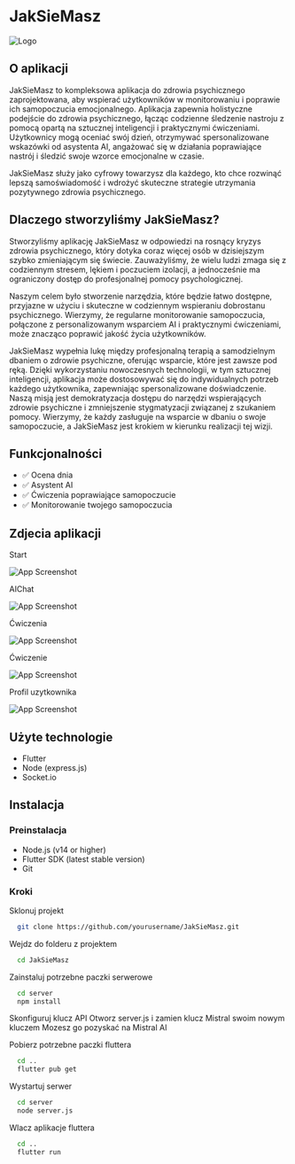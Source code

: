 # JakSieMasz


![Logo](https://github.com/xSmilO/JakSieMasz/blob/main/Logo.png)


## O aplikacji
JakSieMasz to kompleksowa aplikacja do zdrowia psychicznego zaprojektowana, aby wspierać użytkowników w monitorowaniu i poprawie ich samopoczucia emocjonalnego. Aplikacja zapewnia holistyczne podejście do zdrowia psychicznego, łącząc codzienne śledzenie nastroju z pomocą opartą na sztucznej inteligencji i praktycznymi ćwiczeniami. Użytkownicy mogą oceniać swój dzień, otrzymywać spersonalizowane wskazówki od asystenta AI, angażować się w działania poprawiające nastrój i śledzić swoje wzorce emocjonalne w czasie. 

JakSieMasz służy jako cyfrowy towarzysz dla każdego, kto chce rozwinąć lepszą samoświadomość i wdrożyć skuteczne strategie utrzymania pozytywnego zdrowia psychicznego.

## Dlaczego stworzyliśmy JakSieMasz?
Stworzyliśmy aplikację JakSieMasz w odpowiedzi na rosnący kryzys zdrowia psychicznego, który dotyka coraz więcej osób w dzisiejszym szybko zmieniającym się świecie. Zauważyliśmy, że wielu ludzi zmaga się z codziennym stresem, lękiem i poczuciem izolacji, a jednocześnie ma ograniczony dostęp do profesjonalnej pomocy psychologicznej.

Naszym celem było stworzenie narzędzia, które będzie łatwo dostępne, przyjazne w użyciu i skuteczne w codziennym wspieraniu dobrostanu psychicznego. Wierzymy, że regularne monitorowanie samopoczucia, połączone z personalizowanym wsparciem AI i praktycznymi ćwiczeniami, może znacząco poprawić jakość życia użytkowników.

JakSieMasz wypełnia lukę między profesjonalną terapią a samodzielnym dbaniem o zdrowie psychiczne, oferując wsparcie, które jest zawsze pod ręką. Dzięki wykorzystaniu nowoczesnych technologii, w tym sztucznej inteligencji, aplikacja może dostosowywać się do indywidualnych potrzeb każdego użytkownika, zapewniając spersonalizowane doświadczenie.
Naszą misją jest demokratyzacja dostępu do narzędzi wspierających zdrowie psychiczne i zmniejszenie stygmatyzacji związanej z szukaniem pomocy. Wierzymy, że każdy zasługuje na wsparcie w dbaniu o swoje samopoczucie, a JakSieMasz jest krokiem w kierunku realizacji tej wizji.

## Funkcjonalności
- ✅ Ocena dnia
- ✅ Asystent AI
- ✅ Ćwiczenia poprawiające samopoczucie
- ✅ Monitorowanie twojego samopoczucia

## Zdjecia aplikacji

Start

![App Screenshot](https://github.com/xSmilO/JakSieMasz/blob/main/readme/Homepage.png)

AIChat

![App Screenshot](https://github.com/xSmilO/JakSieMasz/blob/main/readme/AiChat.png)

Ćwiczenia

![App Screenshot](https://github.com/xSmilO/JakSieMasz/blob/main/readme/Cwiczenia.png)

Ćwiczenie

![App Screenshot](https://github.com/xSmilO/JakSieMasz/blob/main/readme/Cwiczenie.png)

Profil uzytkownika

![App Screenshot](https://github.com/xSmilO/JakSieMasz/blob/main/readme/Profil.png)


## Użyte technologie
- Flutter
- Node (express.js)
- Socket.io

## Instalacja
### Preinstalacja
- Node.js (v14 or higher)
- Flutter SDK (latest stable version)
- Git

### Kroki

Sklonuj projekt

```bash
  git clone https://github.com/yourusername/JakSieMasz.git
```

Wejdz do folderu z projektem

```bash
  cd JakSieMasz
```

Zainstaluj potrzebne paczki serwerowe

```bash
  cd server
  npm install
```

Skonfiguruj klucz API
Otworz server.js i zamien klucz Mistral swoim nowym kluczem
Mozesz go pozyskać na Mistral AI

Pobierz potrzebne paczki fluttera

```bash
  cd ..
  flutter pub get
```

Wystartuj serwer

```bash
  cd server
  node server.js
```
Wlacz aplikacje fluttera

```bash
  cd ..
  flutter run
```
